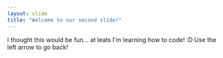 ```yaml
---
layout: slide
title: "Welcome to our second slide!"
---
```

I thought this would be fun... at leats I'm learning how to code! :D
Use the left arrow to go back!
